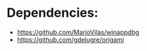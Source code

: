 # Dependencies:
* https://github.com/MarioVilas/winappdbg
* https://github.com/gdelugre/origami
    